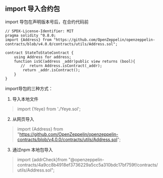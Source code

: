 ## import 导入合约包
import 导包在声明版本号后，在合约代码前
```solidity
// SPDX-License-Identifier: MIT
pragma solidity ^0.8.0;
import {Address} from "https://github.com/OpenZeppelin/openzeppelin-contracts/blob/v4.0.0/contracts/utils/Address.sol";

contract StateToStateContract {
    using Address for address;
    function isSC(address _addr)public view returns (bool){
       //  return Address.isContract(_addr);
        return _addr.isContract();
    }
}
```
import导包的三种方式：
1. 导入本地文件
>import {Yeye} from './Yeye.sol';
2. 从网页导入
> import {Address} from "https://github.com/OpenZeppelin/openzeppelin-contracts/blob/v4.0.0/contracts/utils/Address.sol";
3. 通过npm 本地包导入
> import {addrCheck}from "@openzeppelin-contracts/4a9cc8b4918ef3736229a5cc5a310bdc17bf759f/contracts/utils/Address.sol";

